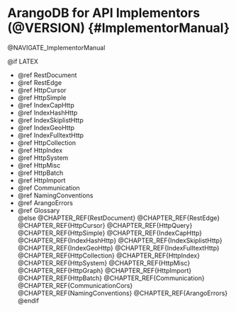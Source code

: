 ArangoDB for API Implementors (@VERSION) {#ImplementorManual}
=============================================================

@NAVIGATE_ImplementorManual

@if LATEX
- @ref RestDocument</li>
- @ref RestEdge</li>
- @ref HttpCursor</li>
- @ref HttpSimple</li>
- @ref IndexCapHttp</li>
- @ref IndexHashHttp</li>
- @ref IndexSkiplistHttp</li>
- @ref IndexGeoHttp</li>
- @ref IndexFulltextHttp</li>
- @ref HttpCollection</li>
- @ref HttpIndex</li>
- @ref HttpSystem</li>
- @ref HttpMisc</li>
- @ref HttpBatch</li>
- @ref HttpImport</li>
- @ref Communication</li>
- @ref NamingConventions</li>
- @ref ArangoErrors</li>
- @ref Glossary</li>
@else
@CHAPTER_REF{RestDocument}
@CHAPTER_REF{RestEdge}
@CHAPTER_REF{HttpCursor}
@CHAPTER_REF{HttpQuery}
@CHAPTER_REF{HttpSimple}
@CHAPTER_REF{IndexCapHttp}
@CHAPTER_REF{IndexHashHttp}
@CHAPTER_REF{IndexSkiplistHttp}
@CHAPTER_REF{IndexGeoHttp}
@CHAPTER_REF{IndexFulltextHttp}
@CHAPTER_REF{HttpCollection}
@CHAPTER_REF{HttpIndex}
@CHAPTER_REF{HttpSystem}
@CHAPTER_REF{HttpMisc}
@CHAPTER_REF{HttpGraph}
@CHAPTER_REF{HttpImport}
@CHAPTER_REF{HttpBatch}
@CHAPTER_REF{Communication}
@CHAPTER_REF{CommunicationCors}
@CHAPTER_REF{NamingConventions}
@CHAPTER_REF{ArangoErrors}
@endif
